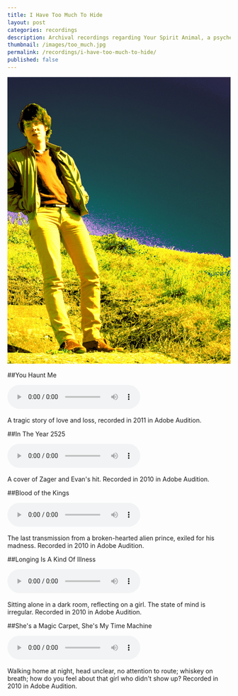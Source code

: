 ```yaml
---
title: I Have Too Much To Hide
layout: post
categories: recordings
description: Archival recordings regarding Your Spirit Animal, a psychedelic pop group. 
thumbnail: /images/too_much.jpg
permalink: /recordings/i-have-too-much-to-hide/
published: false
---
```


![Max Dreyer](/images/too_much.jpg)

##You Haunt Me 

<audio src="#" controls> </audio>

A tragic story of love and loss, recorded in 2011 in Adobe Audition. 


##In The Year 2525 

<audio src="#" controls> </audio>

A cover of Zager and Evan's hit. Recorded in 2010 in Adobe Audition. 


##Blood of the Kings 

<audio src="#" controls> </audio>

The last transmission from a broken-hearted alien prince, exiled for his madness. Recorded in 2010 in Adobe Audition. 

##Longing Is A Kind Of Illness 

<audio src="#" controls> </audio>

Sitting alone in a dark room, reflecting on a girl. The state of mind is irregular. Recorded in 2010 in Adobe Audition. 


##She's a Magic Carpet, She's My Time Machine 

<audio src="#" controls> </audio>

Walking home at night, head unclear, no attention to route; whiskey on breath; how do you feel about that girl who didn't show up? Recorded in 2010 in Adobe Audition. 
